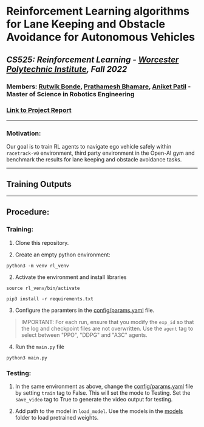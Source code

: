 # Reinforcement Learning algorithms  for Lane Keeping and Obstacle Avoidance for Autonomous Vehicles

## *CS525: Reinforcement Learning - [Worcester Polytechnic Institute](https://www.wpi.edu/), Fall 2022*

### Members: [Rutwik Bonde](https://github.com/Rubo12345), [Prathamesh Bhamare](https://github.com/Prathamesh1411), [Aniket Patil](https://github.com/aniketmpatil) - Master of Science in Robotics Engineering

### [Link to Project Report](./outputs/RL_Project_Report_Group10.pdf)

---

### Motivation:
Our goal is to train RL agents to navigate ego vehicle safely within `racetrack-v0` environment, third party environment in the Open-AI gym and benchmark the results for lane keeping and obstacle avoidance tasks.

---

## Training Outputs

<!-- <img src="./outputs/Final_Results_PPO.png" alt="drawing" width="500"/>
<img src="./outputs/Final_Results_DDPG.png" alt="drawing" width="500"/>
<img src="./outputs/Final_Results_A3C.png" alt="drawing" width="500"/> -->

---
## Procedure:

### Training: 

1. Clone this repository.

2. Create an empty python environment:
```
python3 -m venv rl_venv
```

2. Activate the environment and install libraries
```
source rl_venv/bin/activate
```
```
pip3 install -r requirements.txt
```

3. Configure the paramters in the [config/params.yaml](.config/params.yaml) file. 
> IMPORTANT: For each run, ensure that you modify the `exp_id` so that the log and checkpoint files are not overwritten. Use the `agent` tag to select between "PPO", "DDPG" and "A3C" agents. 

4. Run the `main.py` file
```
python3 main.py
```

### Testing:
1. In the same environment as above, change the [config/params.yaml](.config/params.yaml) file by setting `train` tag to False. This will set the mode to Testing. Set the `save_video` tag to True to generate the video output for testing.

2. Add path to the model in `load_model`. Use the models in the [models](./models/) folder to load pretrained weights.